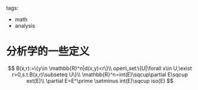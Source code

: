 tags:

- math
- analysis

# 分析学的一些定义

$$
B(x,r):=\{y\in \mathbb{R}^n|d(x,y)<r\}\\
open\,set:\{U|\forall x\in U,\exist r>0,s.t.B(x,r)\subseteq U\}\\
\mathbb{R}^n=int(E)\sqcup\partial E\sqcup ext(E)\\
\partial E=E^\prime \setminus int(E)\sqcup iso(E)
$$
